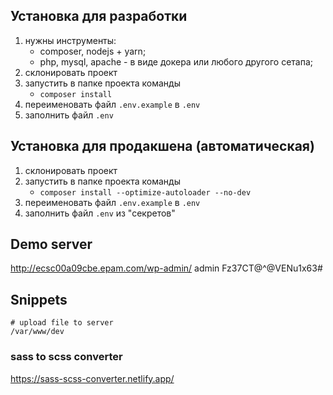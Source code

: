 ## Установка для разработки
1. нужны инструменты:
   - composer, nodejs + yarn;
   - php, mysql, apache - в виде докера или любого другого сетапа;
1. склонировать проект
1. запустить в папке проекта команды
   - `composer install`
1. переименовать файл `.env.example` в `.env`
1. заполнить файл `.env`

## Установка для продакшена (автоматическая)
1. склонировать проект
1. запустить в папке проекта команды
    - `composer install --optimize-autoloader --no-dev`
1. переименовать файл `.env.example` в `.env`
1. заполнить файл `.env` из "секретов"

## Demo server

http://ecsc00a09cbe.epam.com/wp-admin/
admin
Fz37CT@^@VENu1x63#

## Snippets

```
# upload file to server
/var/www/dev
```

### sass to scss converter 

https://sass-scss-converter.netlify.app/